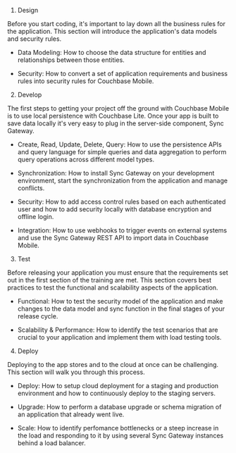 1. Design

Before you start coding, it's important to lay down all the business rules for the application. This section will introduce the application's data models and security rules.

- Data Modeling: How to choose the data structure for entities and relationships between those entities.

- Security: How to convert a set of application requirements and business rules into security rules for Couchbase Mobile.

2. Develop

The first steps to getting your project off the ground with Couchbase Mobile is to use local persistence with Couchbase Lite. Once your app is built to save data locally it's very easy to plug in the server-side component, Sync Gateway.

- Create, Read, Update, Delete, Query: How to use the persistence APIs and query language for simple queries and data aggregation to perform query operations across different model types.

- Synchronization: How to install Sync Gateway on your development environment, start the synchronization from the application and manage conflicts.

- Security: How to add access control rules based on each authenticated user and how to add security locally with database encryption and offline login.

- Integration: How to use webhooks to trigger events on external systems and use the Sync Gateway REST API to import data in Couchbase Mobile.

3. Test

Before releasing your application you must ensure that the requirements set out in the first section of the training are met. This section covers best practices to test the functional and scalability aspects of the application.

- Functional: How to test the security model of the application and make changes to the data model and sync function in the final stages of your release cycle.

- Scalability & Performance: How to identify the test scenarios that are crucial to your application and implement them with load testing tools.

4. Deploy

Deploying to the app stores and to the cloud at once can be challenging. This section will walk you through this process.

- Deploy: How to setup cloud deployment for a staging and production environment and how to continuously deploy to the staging servers.

- Upgrade: How to perform a database upgrade or schema migration of an application that already went live.

- Scale: How to identify perfomance bottlenecks or a steep increase in the load and responding to it by using several Sync Gateway instances behind a load balancer.